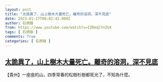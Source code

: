 ```yaml
---
layout: post
title: "太詭異了，山上樹木大量死亡。離奇的溶洞，深不見底"
date: 2023-01-27T00:02:42.000Z
author: 石炳鋒
from: https://www.youtube.com/watch?v=IZRmqlYnZU4
tags: [ 石炳锋 ]
comments: True
categories: [ 石炳锋 ]
---
```

<!--1674777762000-->
[太詭異了，山上樹木大量死亡。離奇的溶洞，深不見底](https://www.youtube.com/watch?v=IZRmqlYnZU4)
------

<div>
【貴州】一座座的山，四季常春的松樹杉樹都死光了，不知為什麼。
</div>
